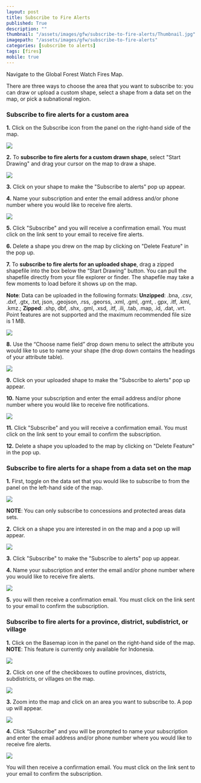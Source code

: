 ```yaml
---
layout: post
title: Subscribe to Fire Alerts
published: True
description: ""
thumbnail: "/assets/images/gfw/subscribe-to-fire-alerts/Thumbnail.jpg"
imagepath: "/assets/images/gfw/subscribe-to-fire-alerts"
categories: [subscribe to alerts]
tags: [fires]
mobile: true
---
```



<div id="desktopContent" class="content">

<p>Navigate to the Global Forest Watch Fires Map.</p>
<p>There are three ways to choose the area that you want to subscribe to: you can draw or upload a custom shape, select a shape from a data set on the map, or pick a subnational region.</p>

<h3>Subscribe to fire alerts for a custom area</h3>
<p><strong>1.</strong> Click on the Subscribe icon from the panel on the right-hand side of the map.</p>
<p><img src="{{site.baseurl}}{{page.imagepath}}/desktop/Image_A.jpg" /></p>
<p><strong>2.</strong> To <strong>subscribe to fire alerts for a custom drawn shape</strong>, select "Start Drawing" and drag your cursor on the map to draw a shape.</p>
<p><img src="{{site.baseurl}}{{page.imagepath}}/desktop/Image_B.gif" /></p>
<p><strong>3.</strong> Click on your shape to make the "Subscribe to alerts" pop up appear.</p>
<p><strong>4.</strong> Name your subscription and enter the email address and/or phone number where you would like to receive fire alerts.</p>
<p><img src="{{site.baseurl}}{{page.imagepath}}/desktop/Image_C.jpg" /></p>
<p><strong>5.</strong> Click "Subscribe" and you will receive a confirmation email. You must click on the link sent to your email to receive fire alerts.</p>
<p><strong>6.</strong> Delete a shape you drew on the map by clicking on "Delete Feature" in the pop up.</p>
<p><strong>7.</strong> To <strong>subscribe to fire alerts for an uploaded shape</strong>, drag a zipped shapefile into the box below the “Start Drawing” button. You can pull the shapefile directly from your file explorer or finder. The shapefile may take a few moments to load before it shows up on the map.</p>
<p><strong>Note</strong>: Data can be uploaded in the following formats: <strong>Unzipped</strong>: .bna, .csv, .dxf, .gtx, .txt, json, .geojson, .rss, .georss, .xml, .gml, .gmt, . gpx, .itf, .kml, .kmz.; <strong>Zipped</strong>: .shp, dbf, .shx, .gml, .xsd, .itf, .ili, .tab, .map, .id, .dat, .vrt. Point features are not supported and the maximum recommended file size is 1 MB.</p>
<p><img src="{{site.baseurl}}{{page.imagepath}}/desktop/Image_D.gif" /></p>
<p><strong>8.</strong> Use the “Choose name field” drop down menu to select the attribute you would like to use to name your shape (the drop down contains the headings of your attribute table). </p>
<p><img src="{{site.baseurl}}{{page.imagepath}}/desktop/Image_L.gif" /></p>
<p><strong>9.</strong> Click on your uploaded shape to make the "Subscribe to alerts" pop up appear.</p>
<p><strong>10.</strong> Name your subscription and enter the email address and/or phone number where you would like to receive fire notifications.</p>
<p><img src="{{site.baseurl}}{{page.imagepath}}/desktop/Image_C.jpg" /></p>
<p><strong>11.</strong> Click "Subscribe" and you will receive a confirmation email. You must click on the link sent to your email to confirm the subscription.</p>
<p><strong>12.</strong> Delete a shape you uploaded to the map by clicking on "Delete Feature" in the pop up.

<h3>Subscribe to fire alerts for a shape from a data set on the map</h3>
<p><strong>1.</strong> First, toggle on the data set that you would like to subscribe to from the panel on the left-hand side of the map.</p>
<p><img src="{{site.baseurl}}{{page.imagepath}}/desktop/Image_E.jpg" /></p>
<p><strong>NOTE</strong>: You can only subscribe to concessions and protected areas data sets.</p>
<p><strong>2.</strong> Click on a shape you are interested in on the map and a pop up will appear.</p>
<p><img src="{{site.baseurl}}{{page.imagepath}}/desktop/Image_F.jpg" /></p>
<p><strong>3.</strong> Click "Subscribe" to make the "Subscribe to alerts" pop up appear.</p>
<p><strong>4.</strong> Name your subscription and enter the email and/or phone number where you would like to receive fire alerts.</p>
<p><img src="{{site.baseurl}}{{page.imagepath}}/desktop/Image_G.jpg" /></p>
<p><strong>5.</strong> you will then receive a confirmation email. You must click on the link sent to your email to confirm the subscription.</p>

<h3>Subscribe to fire alerts for a province, district, subdistrict, or village</h3>
<p><strong>1.</strong> Click on the Basemap icon in the panel on the right-hand side of the map. <strong>NOTE</strong>: This feature is currently only available for Indonesia.</p>
<p><img src="{{site.baseurl}}{{page.imagepath}}/desktop/Image_H.jpg" /></p>
<p><strong>2.</strong> Click on one of the checkboxes to outline provinces, districts, subdistricts, or villages on the map.</p>
<p><img src="{{site.baseurl}}{{page.imagepath}}/desktop/Image_I.jpg" /></p>
<p><strong>3.</strong> Zoom into the map and click on an area you want to subscribe to. A pop up will appear.</p>
<p><img src="{{site.baseurl}}{{page.imagepath}}/desktop/Image_J.jpg" /></p>
<p><strong>4.</strong> Click “Subscribe” and you will be prompted to name your subscription and enter the email address and/or phone number where you would like to receive fire alerts. </p>
<p><img src="{{site.baseurl}}{{page.imagepath}}/desktop/Image_K.jpg" /></p>
<p>You will then receive a confirmation email. You must click on the link sent to your email to confirm the subscription.</p>
</div>


<div id="mobileContent" class="content">
</div>
